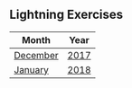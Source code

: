 ## Lightning Exercises

|Month|Year|
|-|-|
|[December](december)|[2017](december)|
|[January](january)|[2018](january)|